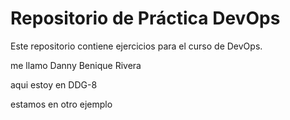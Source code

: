 # Repositorio de Práctica DevOps
Este repositorio contiene ejercicios para el curso de DevOps.

me llamo Danny Benique Rivera

aqui estoy en DDG-8

estamos en otro ejemplo 